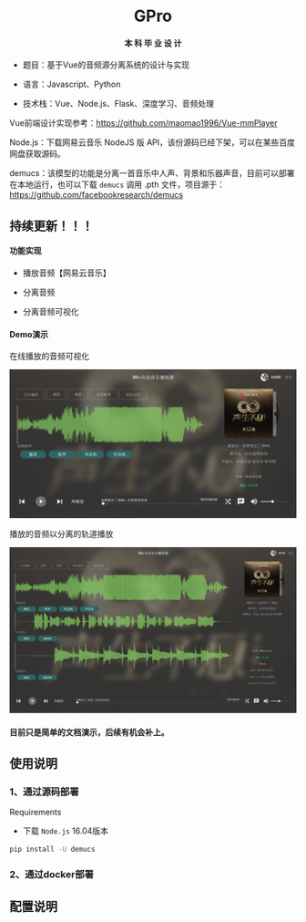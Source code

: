 <div align="center">
<br/>
<br/>
  <h1 align="center">
    GPro
  </h1>
  <h4 align="center">
    本 科 毕 业 设 计
  </h4>
</div>

* 题目：基于Vue的音频源分离系统的设计与实现

* 语言：Javascript、Python

* 技术栈：Vue、Node.js、Flask、深度学习、音频处理

Vue前端设计实现参考：https://github.com/maomao1996/Vue-mmPlayer

Node.js：下载网易云音乐 NodeJS 版 API，该份源码已经下架，可以在某些百度网盘获取源码。

demucs：该模型的功能是分离一首音乐中人声、背景和乐器声音，目前可以部署在本地运行，也可以下载 `demucs` 调用 .pth 文件，项目源于：https://github.com/facebookresearch/demucs

## 持续更新！！！

#### 功能实现 

* 播放音频【网易云音乐】

* 分离音频

* 分离音频可视化


#### Demo演示

在线播放的音频可视化

![1716885461944](image/README/1716885461944.png)

播放的音频以分离的轨道播放

![1716838713765](image/README/1716838713765.png)

#### 目前只是简单的文档演示，后续有机会补上。

## 使用说明

### 1、通过源码部署

Requirements

* 下载 `Node.js` 16.04版本

```bash 
pip install -U demucs
```
### 2、通过docker部署

## 配置说明


